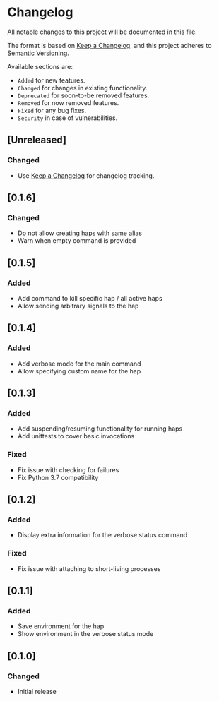 # Changelog

All notable changes to this project will be documented in this file.

The format is based on [Keep a Changelog](https://keepachangelog.com/en/1.0.0/),
and this project adheres to [Semantic Versioning](https://semver.org/spec/v2.0.0.html).

Available sections are:

* `Added` for new features.
* `Changed` for changes in existing functionality.
* `Deprecated` for soon-to-be removed features.
* `Removed` for now removed features.
* `Fixed` for any bug fixes.
* `Security` in case of vulnerabilities.

## [Unreleased]

### Changed

- Use [Keep a Changelog](https://keepachangelog.com/en/1.0.0/) for changelog tracking.
## [0.1.6]

### Changed

* Do not allow creating haps with same alias
* Warn when empty command is provided


## [0.1.5]

### Added

* Add command to kill specific hap / all active haps
* Allow sending arbitrary signals to the hap


## [0.1.4]

### Added

* Add verbose mode for the main command
* Allow specifying custom name for the hap


## [0.1.3]

### Added

* Add suspending/resuming functionality for running haps
* Add unittests to cover basic invocations

### Fixed

* Fix issue with checking for failures
* Fix Python 3.7 compatibility


## [0.1.2]

### Added

* Display extra information for the verbose status command

### Fixed

* Fix issue with attaching to short-living processes


## [0.1.1]

### Added

* Save environment for the hap
* Show environment in the verbose status mode


## [0.1.0]

### Changed

* Initial release
